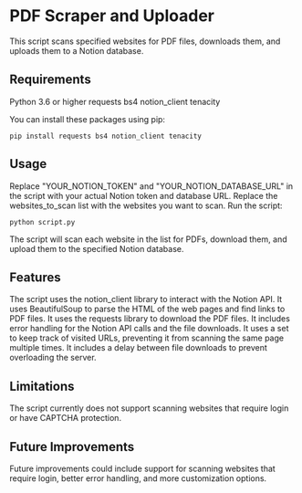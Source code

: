 <h1>PDF Scraper and Uploader</h1>
<p>This script scans specified websites for PDF files, downloads them, and uploads them to a Notion database.</p>

<h2>Requirements</h2>
<p>Python 3.6 or higher requests bs4 notion_client tenacity</p>
<p>You can install these packages using pip:</p>
<code>pip install requests bs4 notion_client tenacity</code>

<h2>Usage</h2>
<p>Replace "YOUR_NOTION_TOKEN" and "YOUR_NOTION_DATABASE_URL" in the script with your actual Notion token and database URL. Replace the websites_to_scan list with the websites you want to scan. Run the script:</p>
<code>python script.py</code>
<p>The script will scan each website in the list for PDFs, download them, and upload them to the specified Notion database.</p>

<h2>Features</h2>
<p>The script uses the notion_client library to interact with the Notion API. It uses BeautifulSoup to parse the HTML of the web pages and find links to PDF files. It uses the requests library to download the PDF files. It includes error handling for the Notion API calls and the file downloads. It uses a set to keep track of visited URLs, preventing it from scanning the same page multiple times. It includes a delay between file downloads to prevent overloading the server.</p>

<h2>Limitations</h2>
<p>The script currently does not support scanning websites that require login or have CAPTCHA protection.</p>

<h2>Future Improvements</h2>
<p>Future improvements could include support for scanning websites that require login, better error handling, and more customization options.</p>
